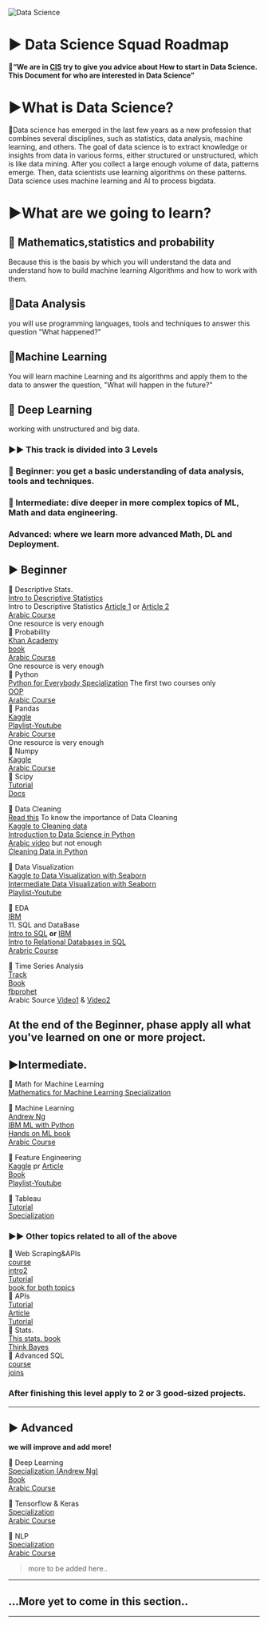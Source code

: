 ![Data Science](https://user-images.githubusercontent.com/55801427/127027935-5d7d6de8-1a2d-411b-ac8d-6c07856c6f96.png)


# ▶ Data Science Squad Roadmap

**📌“We are in [CIS](https://www.facebook.com/cisteam15/) try to give you advice about How to start in Data Science. This Document for who are interested in Data Science”**


# **▶What is Data Science?**

📌Data science has emerged in the last few years as a new profession that combines several disciplines, such as statistics, data analysis, machine learning, and others. The goal of data science is to extract knowledge or insights from data in various forms, either structured or unstructured, which is like data mining. After you collect a large enough volume of data, patterns emerge. Then, data scientists use learning algorithms on these patterns. Data science uses machine learning and AI to process bigdata.


# **▶What are we going to learn?**
## **📌 Mathematics,statistics and probability**
Because this is the basis by which you will understand the data and understand how to build machine learning Algorithms and how to work with them.

## **📌Data Analysis**
you will use programming languages, tools and techniques to answer this question "What happened?"

## **📌Machine Learning**
You will learn machine Learning and its algorithms and apply them to the data to answer the question, "What will happen in the future?"

## **📌 Deep Learning**
working with unstructured and big data.

### ▶▶ This track is divided into 3 Levels

 ### 📌 Beginner: you get a basic understanding of data analysis, tools and techniques.
 ### 📌 Intermediate: dive deeper in more complex topics of ML, Math and data engineering.
 
 ###  Advanced: where we learn more advanced Math, DL and Deployment.


## ▶ Beginner

 📌 Descriptive Stats. <br>
       [Intro to Descriptive Statistics](https://www.udacity.com/course/intro-to-descriptive-statistics--ud827)<br>
       Intro to Descriptive Statistics [Article 1](https://towardsdatascience.com/descriptive-statistics-f2beeaf7a8df) or  [Article 2](https://towardsdatascience.com/intro-to-descriptive-statistics-252e9c464ac9)<br>
        [Arabic Course](https://www.youtube.com/watch?v=d5jh5mmwcKI&list=PLY99ZSsxRyJiu6kb4WRRpeEFqK1pAr-EO) <br>
       One resource is very enough<br>
📌 Probability<br>
        [Khan Academy](https://www.khanacademy.org/math/statistics-probability/probability-library)<br>
        [book](https://drive.google.com/file/d/1oQMZQk0KSoLsOjDKnjWWoKWIF_LFCV5a/view?usp=sharing)<br>
        [Arabic Course](https://www.youtube.com/playlist?list=PL158D091D26F47358)<br>
        One resource is very enough<br>
📌 Python<br>
        [Python for Everybody Specialization](https://www.coursera.org/specializations/python?utm_source=gg&utm_medium=sem&utm_campaign=06-PythonforEverybody-ROW&utm_content=06-PythonforEverybody-ROW&campaignid=6493101579&adgroupid=78324461952&device=c&keyword=python%20for%20everybody&matchtype=b&network=g&devicemodel=&adpostion=&creativeid=506575876033&hide_mobile_promo&gclid=CjwKCAjwuvmHBhAxEiwAWAYj-OMK-fbA-32Ttea7ajCBqMTvMhwYb7COxBlgOJrGNnsv2NqxPHAAgRoCHRUQAvD_BwE#courses) The first two courses only<br>
        [OOP](https://learn.datacamp.com/courses/object-oriented-programming-in-python)<br>
        [Arabic Course](https://www.youtube.com/watch?v=MxYLqE3Ils8&list=PLHIfW1KZRIfnM9y0sQRwjVz2-IwvnEJep)<br>
📌 Pandas<br>
        [Kaggle](https://www.kaggle.com/learn/pandas)<br>
        [Playlist-Youtube](https://www.youtube.com/watch?v=yzIMircGU5I&list=PL5-da3qGB5ICCsgW1MxlZ0Hq8LL5U3u9y&index=1)<br>
        [Arabic Course](https://www.youtube.com/watch?v=3ISW655DemU&list=PLvLvlVqNQGHCb2_ygmr1DQOMOv0yXp84F)<br>
        One resource is very enough <br>
📌 Numpy<br>
        [Kaggle](https://www.kaggle.com/legendadnan/numpy-tutorial-for-beginners-data-science)<br>
        [Arabic Course](https://www.youtube.com/watch?v=5-5CrLmf2vk&list=PLIA_seGogbkGDYq-dnVCsELEIq_7HK7Ca)<br>
        📌 Scipy<br>
        [Tutorial](https://cs231n.github.io/python-numpy-tutorial/#scipy)<br>
        [Docs](https://docs.scipy.org/doc/scipy/reference/tutorial/general.html)<br>

📌 Data Cleaning<br>
        [Read this](https://towardsdatascience.com/the-ultimate-guide-to-data-cleaning-3969843991d4) To know the importance of Data Cleaning<br>
        [Kaggle to Cleaning data](https://www.kaggle.com/learn/data-cleaning)<br>
        [Introduction to Data Science in Python](https://www.coursera.org/learn/python-data-analysis?specialization=data-science-python)<br/>
        [Arabic video](https://www.youtube.com/watch?v=Mrd56i_U6cM) but not enough<br/>
        [Cleaning Data in Python](https://learn.datacamp.com/courses/cleaning-data-in-python)<br>

📌 Data Visualization<br>
        [Kaggle to Data Visualization with Seaborn](https://www.kaggle.com/learn/data-visualization)<br>
        [Intermediate Data Visualization with Seaborn](https://learn.datacamp.com/courses/intermediate-data-visualization-with-seaborn)<br>
        [Playlist-Youtube](https://www.youtube.com/watch?v=z7ZINBk8EUk&list=PL998lXKj66MpNd0_XkEXwzTGPxY2jYM2d)<br>

📌 EDA<br>
        [IBM](https://www.coursera.org/learn/ibm-exploratory-data-analysis-for-machine-learning) <br>
        11. SQL and DataBase<br>
        [Intro to SQL](https://learn.datacamp.com/courses/introduction-to-sql) **or** [IBM](https://www.coursera.org/learn/sql-data-science)<br>
        [Intro to Relational Databases in SQL](https://learn.datacamp.com/courses/introduction-to-relational-databases-in-sql)<br>
        [Arabric Course](https://www.youtube.com/watch?v=B7evUQGmN6M&list=PLfM2wZNebA2zROxUcAbGxNrpVZncsF3oD)

📌 Time Series Analysis<br>
        [Track](https://learn.datacamp.com/skill-tracks/time-series-with-python)<br>
        [Book](https://www.memsql.com/resources/ebook-oreilly_time_series_2019)<br>
        [fbprohet](https://facebook.github.io/prophet/docs/quick_start.html)<br>
        Arabic Source [Video1](https://www.youtube.com/watch?v=TvhaHPq6xLU&list=TLPQMjYwNzIwMjEPGXX6392WJA&index=1) & [Video2](https://www.youtube.com/watch?v=mipF7mRVpk0&list=TLPQMjYwNzIwMjEPGXX6392WJA&index=2)

At the end of the Beginner, phase apply all what you've learned on one or more project.
--------------------------------------------------------------------------------------------------------
## ▶Intermediate.

📌 Math for Machine Learning <br>
[Mathematics for Machine Learning Specialization](https://www.coursera.org/specializations/mathematics-machine-learning)<br>

📌 Machine Learning<br>
[Andrew Ng](https://www.coursera.org/learn/machine-learning)<br>
[IBM ML with Python](https://www.coursera.org/learn/machine-learning-with-python)<br>
[Hands on ML book](https://drive.google.com/file/d/15J7YoyRcmwQE2mgW5yVs-MrPL3YtmuSz/view?usp=sharing&fbclid=IwAR1RVi90sfrggEaZnc1roXW9H8AGECyHcsQnZw22FORq-HSaP0VlBU5CAiM)<br>
[Arabic Course](https://www.youtube.com/c/HeshamAsem/playlists)<br>

📌 Feature Engineering<br>
[Kaggle](https://www.kaggle.com/learn/feature-engineering) pr [Article](https://www.medium.com/m/global-identity?redirectUrl=https%3A%2F%2Ftowardsdatascience.com%2Ffeature-engineering-for-machine-learning-3a5e293a5114)<br>
[Book](https://b-ok.cc/book/3583182/056a36)<br>
[Playlist-Youtube](https://www.youtube.com/watch?v=pYVScuY-GPk&list=PLeo1K3hjS3ut5olrDIeVXk9N3Q7mKhDxO)<br>

📌 Tableau <br>
[Tutorial](https://www.datacamp.com/community/tutorials/data-visualisation-tableau)<br>
[Specialization](https://www.coursera.org/specializations/data-visualization)<br>

### ▶▶ Other topics related to all of the above
📌 Web Scraping&APIs<br>
[course](https://learn.datacamp.com/courses/web-scraping-with-python)<br>
[intro2](https://www.dataquest.io/blog/web-scraping-tutorial-python/)<br>
[Tutorial](https://realpython.com/beautiful-soup-web-scraper-python/)<br>
[book for both topics](https://b-ok.africa/book/3515980/5d50aa)<br>
📌 APIs <br>
[Tutorial](https://www.dataquest.io/blog/python-api-tutorial/)<br>
[Article](https://medium.com/m/global-identity?redirectUrl=https%3A%2F%2Ftowardsdatascience.com%2Fhow-to-pull-data-from-an-api-using-python-requests-edcc8d6441b1)<br>
[Tutorial](https://rapidapi.com/blog/how-to-use-an-api-with-python/)<br>
📌 Stats.<br>
[This stats. book](https://b-ok.africa/book/2737548/7659e9)<br>
[Think Bayes](https://b-ok.africa/book/2737587/ab97d5)<br>
📌 Advanced SQL<br>
[course](https://www.coursera.org/lecture/data-driven-astronomy/more-advanced-sql-GDmo5)<br>
[joins](https://learn.datacamp.com/courses/joining-data-in-postgresql)<br>


###   After finishing this level apply to 2 or 3 good-sized projects.
--------------------------------------------------------------------------------------------------------
## ▶ Advanced
**we will improve and add more!**

📌 Deep Learning <br>
[Specialization (Andrew Ng)](https://www.coursera.org/specializations/deep-learning)<br>
[Book](https://d2l.ai/d2l-en.pdf?fbclid=IwAR0sVdA8VFYpNZCpYZHgo_kl_HYrjcjDfjEka26D8xRWAhbhh6mmSNIXg3U)<br>
[Arabic Course](https://www.youtube.com/watch?v=UKk3K0g7cP8&list=PL6-3IRz2XF5UiBoBDgeu5T3TyOIrgQ3r9)

📌 Tensorflow & Keras <br>
[Specialization](https://www.coursera.org/specializations/tensorflow-in-practice)<br>
[Arabic Course](https://www.youtube.com/watch?v=ohyn_MzS_hE&list=PL6-3IRz2XF5VbuU2T0gS_mFhCpKmLxvCP)<br>


📌 NLP <br>
[Specialization](https://www.coursera.org/specializations/natural-language-processing)<br>
[Arabic Course](https://www.youtube.com/c/HeshamAsem/playlists)


> more to be added here..

***

## ...More yet to come in this section..

***

